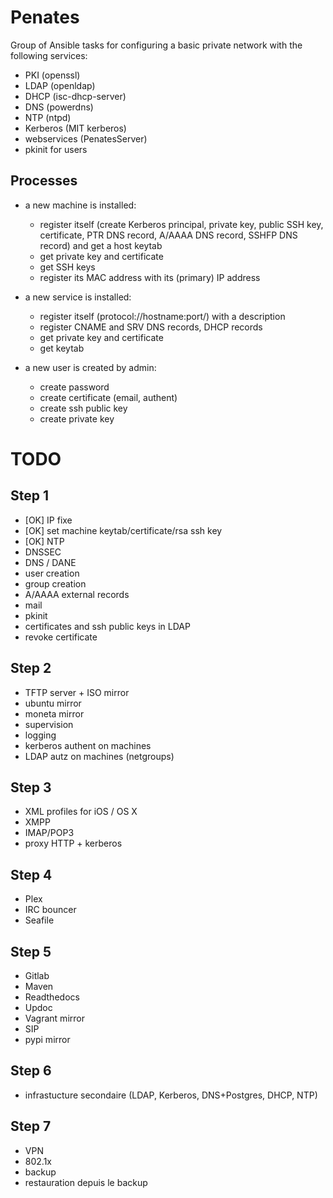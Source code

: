 Penates
=======

Group of Ansible tasks for configuring a basic private network with the following services:

  * PKI (openssl)
  * LDAP (openldap)
  * DHCP (isc-dhcp-server)
  * DNS (powerdns)
  * NTP (ntpd)
  * Kerberos (MIT kerberos)
  * webservices (PenatesServer)
  * pkinit for users

Processes
---------

  * a new machine is installed:
  
    * register itself (create Kerberos principal, private key, public SSH key, certificate, PTR DNS record, A/AAAA DNS record, SSHFP DNS record) and get a host keytab
    * get private key and certificate
    * get SSH keys
    * register its MAC address with its (primary) IP address

  * a new service is installed:
   
    * register itself (protocol://hostname:port/) with a description
    * register CNAME and SRV DNS records, DHCP records
    * get private key and certificate
    * get keytab
    
  * a new user is created by admin:
  
    * create password
    * create certificate (email, authent)
    * create ssh public key
    * create private key
    
    
TODO
====

Step 1
------

  * [OK] IP fixe
  * [OK] set machine keytab/certificate/rsa ssh key
  * [OK] NTP
  * DNSSEC
  * DNS / DANE
  * user creation
  * group creation
  * A/AAAA external records
  * mail
  * pkinit
  * certificates and ssh public keys in LDAP 
  * revoke certificate

Step 2
------

  * TFTP server + ISO mirror
  * ubuntu mirror
  * moneta mirror
  * supervision
  * logging
  * kerberos authent on machines
  * LDAP autz on machines (netgroups)

Step 3
------

  * XML profiles for iOS / OS X
  * XMPP
  * IMAP/POP3
  * proxy HTTP + kerberos

Step 4
------

  * Plex
  * IRC bouncer
  * Seafile

Step 5
------

  * Gitlab
  * Maven
  * Readthedocs
  * Updoc
  * Vagrant mirror
  * SIP
  * pypi mirror
  
Step 6
------

  * infrastucture secondaire (LDAP, Kerberos, DNS+Postgres, DHCP, NTP)
  
Step 7
------

  * VPN
  * 802.1x
  * backup
  * restauration depuis le backup